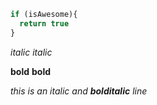 ```javascript
if (isAwesome){
  return true
}
```

*italic*
_italic_

**bold**
__bold__

*this is an italic and **bolditalic** line*
